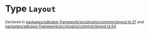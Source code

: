 # Type `Layout`
<sub>Declared in [packages/sdk/app-framework/src/plugins/common/layout.ts:37](https://github.com/dxos/dxos/blob/5fb37fcfa/packages/sdk/app-framework/src/plugins/common/layout.ts#L37) and [packages/sdk/app-framework/src/plugins/common/layout.ts:54](https://github.com/dxos/dxos/blob/5fb37fcfa/packages/sdk/app-framework/src/plugins/common/layout.ts#L54)</sub>






